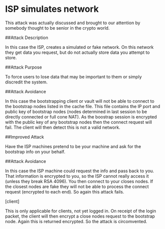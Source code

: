 # ISP simulates network

This attack was actually discussed and brought to our attention by somebody thought to be senior in the crypto world.

##Attack Description

In this case the ISP, creates a simulated or fake network. On this network they get data you request, but do not actually store data you attempt to store.

##Attack Purpose

To force users to lose data that may be important to them or simply discredit the system.

##Attack Avoidance

In this case the bootstrapping client or vault will not be able to connect to the bootstrap nodes listed in the cache file. This file contains the IP port and public key of bootstrap nodes (nodes determined in last session to be directly connected or full cone NAT). As the boostrap session is encrypted with the public key of any bootstrap nodes then the connect request will fail. The client will then detect this is not a valid network.

##Improved Attack

Have the ISP machines pretend to be your machine and ask for the bootstrap info on your behalf.

##Attack Avoidance

In this case the ISP machine could request the info and pass back to you. That information is encrypted to you, so the ISP cannot really access it (unless they break RSA 4096). You then connect to your closes nodes. If the closest nodes are fake they will not be able to process the connect request (encrypted to each end). So again this attack fails.

[client]

This is only applicable for clients, not yet logged in. On receipt of the login packet, the client will then encrypt a close nodes request to the bootstrap node. Again this is returned encrypted. So the attack is circomvented.

